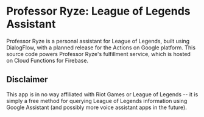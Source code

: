 # Professor Ryze: League of Legends Assistant
Professor Ryze is a personal assistant for League of Legends, built using DialogFlow, with a planned release for the Actions on Google platform. This source code powers Professor Ryze's fulfillment service, which is hosted on Cloud Functions for Firebase.

## Disclaimer
This app is in no way affiliated with Riot Games or League of Legends -- it is simply a free method for querying League of Legends information using Google Assistant (and possibly more voice assistant apps in the future).